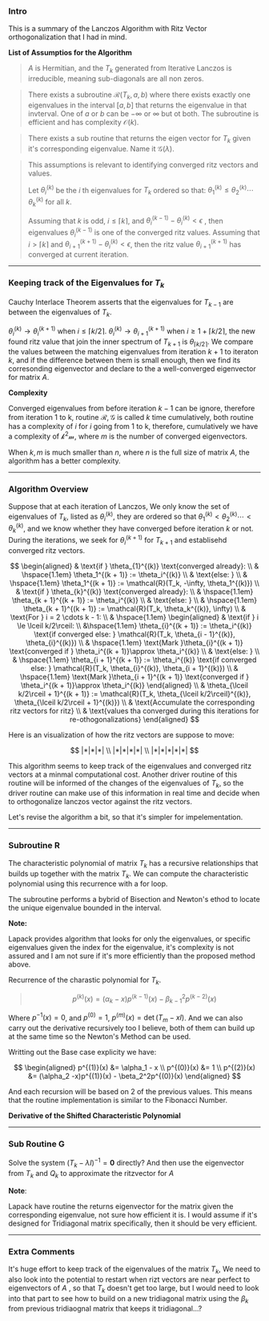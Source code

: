 ### **Intro**

This is a summary of the Lanczos Algorithm with Ritz Vector orthogonalization that I had in mind. 

**List of Assumptios for the Algorithm**

> $A$ is Hermitian, and the $T_k$ generated from Iterative Lanczos is irreducible, meaning sub-diagonals are all non zeros. 

> There exists a subroutine $\mathcal{R}(T_k, a, b)$ where there exists exactly one eigenvalues in the interval $[a, b]$ that returns the eigenvalue in that invterval. One of $a$ or $b$ can be $-\infty$ or $\infty$ but ot both. The subroutine is efficient and has complexity $\mathcal{O}(k)$. 

> There exists a sub routine that returns the eigen vector for $T_k$ given it's corresponding eigenvalue. Name it $\mathcal{G}(\lambda)$. 

> This assumptions is relevant to identifying converged ritz vectors and values. 
> 
> Let $\theta_i^{(k)}$ be the $i$ th eigenvalues for $T_k$ ordered so that: $\theta_1^{(k)} \le \theta_2^{(k)}\cdots \theta_k^{(k)}$ for all $k$. 
> 
> Assuming that $k$ is odd, $i \le \lceil k\rceil$, and $\theta_i^{(k - 1)} - \theta_i^{(k)} < \epsilon$ , then eigenvalues $\theta_i^{(k-1)}$  is one of the converged ritz values. Assuming that $i > \lceil k\rceil$ and $\theta_{i + 1}^{(k + 1)} - \theta_{i}^{(k)} < \epsilon$, then the ritz value $\theta_{i + 1}^{(k + 1)}$ has converged at current iteration. 
> 


---
### **Keeping track of the Eigenvalues for $T_k$**

Cauchy Interlace Theorem asserts that the eigenvalues for $T_{k - 1}$ are between the eigenvalues of $T_{k}$. 

$\theta_{i}^{(k)} \rightarrow \theta_{i}^{(k + 1)}$ when $i\le \lceil k/2\rceil$. $\theta_i^{(k)} \rightarrow \theta_{i + 1}^{(k + 1)}$ when $i \ge 1 + \lceil k/2\rceil$, the new found ritz value that join the inner spectrum of $T_{k + 1}$ is $\theta_{\lceil k/2\rceil}$. We compare the values between the matching eigenvalues from iteration $k + 1$ to iteraton $k$, and if the difference between them is small enough, then we find its corresonding eigenvector and declare to the a well-converged eigenvector for matrix $A$. 

**Complexity**

Converged eigenvalues from before iteration $k - 1$ can be ignore, therefore from iteration 1 to k, routine $\mathcal{R},\mathcal{G}$ is called $k$ time cumulatively, both routine has a complexity of $i$ for $i$ going from 1 to k, therefore, cumulatively we have a complexity of $\mathcal{k^2m}$, where $m$ is the number of converged eigenvectors. 

When $k, m$ is much smaller than $n$, where $n$ is the full size of matrix $A$, the algorithm has a better complexity. 

---
### **Algorithm Overview**

Suppose that at each iteration of Lanczos, We only know the set of eigenvalues of $T_k$, listed as $\theta_i^{(k)}$, they are ordered so that $\theta_1^{(k)} < \theta_2^{(k)}\cdots < \theta_k^{(k)}$, and we know whether they have converged before iteration $k$ or not. During the iterations, we seek for $\theta_{i}^{(k + 1)}$ for $T_{k + 1}$ and establisehd converged ritz vectors. 

$$
\begin{aligned}
    & \text{if } \theta_{1}^{(k)} \text{converged already}:
    \\
    & \hspace{1.1em} 
        \theta_1^{(k + 1)} := \theta_i^{(k)}
    \\
    & \text{else: }
    \\
    & \hspace{1.1em}
    \theta_1^{(k + 1)} := \mathcal{R}(T_k, -\infty, \theta_1^{(k)})
    \\
    & \text{if } \theta_{k}^{(k)} \text{converged already}:
    \\
    & \hspace{1.1em} 
        \theta_{k + 1}^{(k + 1)} := \theta_i^{(k)}
    \\
    & \text{else: }
    \\
    & \hspace{1.1em}
    \theta_{k + 1}^{(k + 1)} := \mathcal{R}(T_k, \theta_k^{(k)}, \infty)
    \\
    & \text{For } i = 2 \cdots k - 1: 
    \\ 
    & \hspace{1.1em}
    \begin{aligned}
        & \text{if } i \le \lceil k/2\rceil: 
        \\
        &\hspace{1.1em}
        \theta_{i}^{(k + 1)} := \theta_i^{(k)} \text{if converged else: } 
        \mathcal{R}(T_k, \theta_{i - 1}^{(k)}, \theta_{i}^{(k)})
        \\
        & \hspace{1.1em}
        \text{Mark }\theta_{i}^{(k + 1)} \text{converged if } \theta_i^{(k + 1)}\approx \theta_i^{(k)}
        \\
        & \text{else: }
        \\
        & \hspace{1.1em}
        \theta_{i + 1}^{(k + 1)} := \theta_i^{(k)} \text{if converged else: } 
        \mathcal{R}(T_k, \theta_{i}^{(k)}, \theta_{i + 1}^{(k)})
        \\
        & \hspace{1.1em}
        \text{Mark }\theta_{i + 1}^{(k + 1)} \text{converged if } \theta_i^{(k + 1)}\approx \theta_i^{(k)}
    \end{aligned}
    \\
    & \theta_{\lceil k/2\rceil + 1}^{(k + 1)} := \mathcal{R}(T_k, \theta_{\lceil k/2\rceil}^{(k)}, \theta_{\lceil k/2\rceil + 1}^{(k)})
    \\
    & \text{Accumulate the corresponding ritz vectors for ritz}
    \\
    & 
    \text{values tha converged during this iterations for re-othogonalizations}
\end{aligned}
$$

Here is an visualization of how the ritz vectors are suppose to move: 

$$
|*|*|*|
\\
|*|*|*|*|
\\
|*|*|*|*|*|
$$

This algorithm seems to keep track of the eigenvalues and converged ritz vectors at a minmal computational cost. Another driver routine of this routine will be informed of the changes of the eigenvalues of $T_k$, so the driver routine can make use of this information in real time and decide when to orthogonalize lanczos vector against the ritz vectors. 

Let's revise the algorithm a bit, so that it's simpler for impelementation.


---
### **Subroutine R**

The characteristic polynomial of matrix $T_k$ has a recursive relationships that builds up together with the matrix $T_k$. We can compute the characteristic polynomial using this recurrence with a for loop. 

The subroutine performs a bybrid of Bisection and Newton's ethod to locate the unique eigenvalue bounded in the interval. 

**Note:**

Lapack provides algorithm that looks for only the eigenvalues, or specific eigenvalues given the index for the eigenvalue, it's complexity is not assured and I am not sure if it's more efficiently than the proposed method above. 

Recurrence of the charastic polynomial for $T_k$. 

> $$p^{(k)}(x) = (\alpha_k - x) p^{(k - 1)}(x) - \beta_{k - 1}^2 p^{(k - 2)}(x)$$

Where $p^{-1}(x) = 0$, and $p^{(0)} = 1$, $p^{(m)} (x)=\det(T_m - xI)$. And we can also carry out the derivative recursively too I believe, both of them can build up at the same time so the Newton's Method can be used. 

Writting out the Base case explicity we have: 

$$
\begin{aligned}
    p^{(1)}(x) &= \alpha_1 - x
    \\
    p^{(0)}(x) &= 1
    \\
    p^{(2)}(x) &= 
    (\alpha_2 -x)p^{(1)}(x) - \beta_2^2p^{(0)}(x)
\end{aligned}
$$

And each recursion will be based on 2 of the previous values. This means that the routine implementation is similar to the Fibonacci Number. 

**Derivative of the Shifted Characteristic Polynomial**



---
### **Sub Routine G**

Solve the system $(T_k - \lambda I)^{-1} = \mathbf{0}$ directly? And then use the eigenvector from $T_k$ and $Q_k$ to approximate the ritzvector for $A$

**Note**: 

Lapack have routine the returns eigenvector for the matrix given the corresponding eigenvalue, not sure how efficient it is. I would assume if it's designed for Tridiagonal matrix specifically, then it should be very efficient. 



---
### **Extra Comments**

It's huge effort to keep track of the eigenvalues of the matrix $T_k$, We need to also look into the potential to restart when rizt vectors are near perfect to eigenvectors of $A$ , so that $T_k$ doesn't get too large, but I would need to look into that part to see how to build on a new tridiagonal matrix using the $\beta_k$ from previous tridiaognal matrix that keeps it tridiagonal...? 